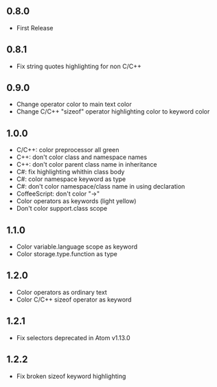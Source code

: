 ## 0.8.0
* First Release

## 0.8.1
* Fix string quotes highlighting for non C/C++

## 0.9.0
* Change operator color to main text color
* Change C/C++ "sizeof" operator highlighting color to keyword color

## 1.0.0
* C/C++: color preprocessor all green
* C++: don't color class and namespace names
* C++: don't color parent class name in inheritance
* C#: fix highlighting whithin class body
* C#: color namespace keyword as type
* C#: don't color namespace/class name in using declaration
* CoffeeScript: don't color "->"
* Color operators as keywords (light yellow)
* Don't color support.class scope

## 1.1.0
* Color variable.language scope as keyword
* Color storage.type.function as type

## 1.2.0
* Color operators as ordinary text
* Color C/C++ sizeof operator as keyword

## 1.2.1
* Fix selectors deprecated in Atom v1.13.0

## 1.2.2
* Fix broken sizeof keyword highlighting
